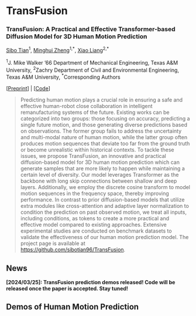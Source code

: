 # TransFusion
### TransFusion: A Practical and Effective Transformer-based Diffusion Model for 3D Human Motion Prediction

[Sibo Tian](https://scholar.google.com/citations?hl=en&user=fv-tcZIAAAAJ)<sup>1</sup>, [Minghui Zheng](https://engineering.tamu.edu/mechanical/profiles/zheng-minghui.html)<sup>1,\*</sup>, [Xiao Liang](https://engineering.tamu.edu/civil/profiles/liang-xiao.html)<sup>2,\*</sup>

<sup>1</sup>J. Mike Walker ’66 Department of Mechanical Engineering, Texas A&M University, <sup>2</sup>Zachry Department of Civil and Environmental Engineering, Texas A&M University, <sup>\*</sup>Corresponding Authors

[[Preprint](https://arxiv.org/abs/2307.16106)] | [[Code](https://github.com/sibotian96/TransFusion)]

> Predicting human motion plays a crucial role in ensuring a safe and effective human-robot close collaboration in intelligent remanufacturing systems of the future. Existing works can be categorized into two groups: those focusing on accuracy, predicting a single future motion, and those generating diverse predictions based on observations. The former group fails to address the uncertainty and multi-modal nature of human motion, while the latter group often produces motion sequences that deviate too far from the ground truth or become unrealistic within historical contexts. To tackle these issues, we propose TransFusion, an innovative and practical diffusion-based model for 3D human motion prediction which can generate samples that are more likely to happen while maintaining a certain level of diversity. Our model leverages Transformer as the backbone with long skip connections between shallow and deep layers. Additionally, we employ the discrete cosine transform to model motion sequences in the frequency space, thereby improving performance. In contrast to prior diffusion-based models that utilize extra modules like cross-attention and adaptive layer normalization to condition the prediction on past observed motion, we treat all inputs, including conditions, as tokens to create a more practical and effective model compared to existing approaches. Extensive experimental studies are conducted on benchmark datasets to validate the effectiveness of our human motion prediction model. The project page is available at https://github.com/sibotian96/TransFusion.

## News

**[2024/03/25]: TransFusion prediction demos released! Code will be released once the paper is accepted. Stay tuned!**

## Demos of Human Motion Prediction

